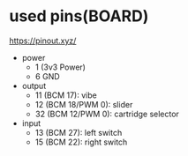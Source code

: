 

# used pins(BOARD)

https://pinout.xyz/

- power
  - 1 (3v3 Power)
  - 6 GND
- output
  - 11 (BCM 17): vibe
  - 12 (BCM 18/PWM 0): slider
  - 32 (BCM 12/PWM 0): cartridge selector
- input
  - 13 (BCM 27): left switch
  - 15 (BCM 22): right switch
